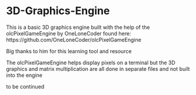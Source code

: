 # 3D-Graphics-Engine

<p> This is a basic 3D graphics engine built with the help of the olcPixelGameEngine by OneLoneCoder found here: https://github.com/OneLoneCoder/olcPixelGameEngine</p>

<p> Big thanks to him for this learning tool and resource </p>

<p> The olcPixelGameEngine helps display pixels on a terminal but the 3D graphics and matrix multiplication are all done in separate files and not built into the engine </p>

<p> to be continued </p>
